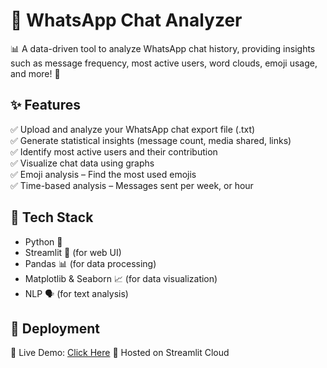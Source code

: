 # 📌 WhatsApp Chat Analyzer

📊 A data-driven tool to analyze WhatsApp chat history, providing insights such as message frequency, most active users, word clouds, emoji usage, and more! 🚀
## ✨ Features
✅ Upload and analyze your WhatsApp chat export file (.txt)  
✅ Generate statistical insights (message count, media shared, links)  
✅ Identify most active users and their contribution  
✅ Visualize chat data using graphs  
✅ Emoji analysis – Find the most used emojis  
✅ Time-based analysis – Messages sent per week, or hour  

## 🔧 Tech Stack
- Python 🐍
- Streamlit 🎨 (for web UI)
- Pandas 📊 (for data processing)
- Matplotlib & Seaborn 📈 (for data visualization)
- NLP 🗣️ (for text analysis)

## 🚀 Deployment
🔹 Live Demo: [Click Here](https://paridhi-whatsapp-chat-analyzer-app.streamlit.app)
🔹 Hosted on Streamlit Cloud
